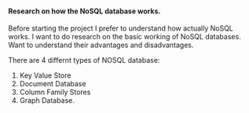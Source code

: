 #### Research on how the NoSQL database works.

Before starting the project I prefer to understand how actually NoSQL works. I want to do research on the basic working of NoSQL databases. Want to understand their advantages and disadvantages. 

There are 4 differnt types of NOSQL database:
1. Key Value Store
2. Document Database
3. Column Family Stores
4. Graph Database.


